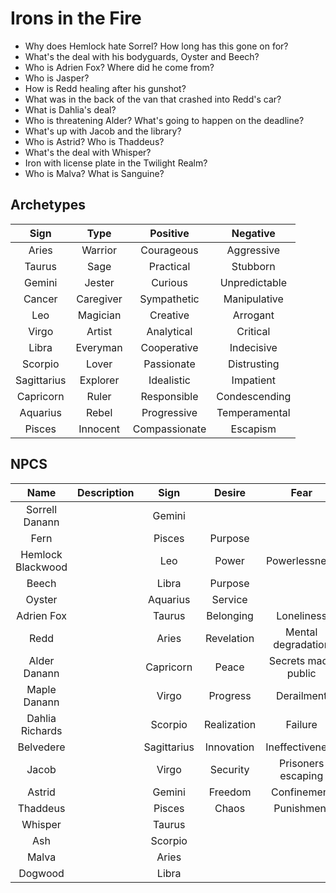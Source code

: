 # Irons in the Fire

- Why does Hemlock hate Sorrel? How long has this gone on for?
- What's the deal with his bodyguards, Oyster and Beech?
- Who is Adrien Fox? Where did he come from?
- Who is Jasper?
- How is Redd healing after his gunshot?
- What was in the back of the van that crashed into Redd's car?
- What is Dahlia's deal?
- Who is threatening Alder? What's going to happen on the deadline?
- What's up with Jacob and the library?
- Who is Astrid? Who is Thaddeus?
- What's the deal with Whisper?
- Iron with license plate in the Twilight Realm?
- Who is Malva? What is Sanguine?

## Archetypes
| Sign | Type | Positive | Negative |
|:---:|:---:|:---:|:---:|
| Aries | Warrior | Courageous | Aggressive |
| Taurus | Sage | Practical | Stubborn |
| Gemini | Jester | Curious | Unpredictable |
| Cancer | Caregiver | Sympathetic | Manipulative |
| Leo | Magician | Creative | Arrogant |
| Virgo | Artist | Analytical | Critical |
| Libra | Everyman | Cooperative | Indecisive |
| Scorpio | Lover | Passionate | Distrusting |
| Sagittarius | Explorer | Idealistic | Impatient |
| Capricorn | Ruler | Responsible | Condescending |
| Aquarius | Rebel | Progressive | Temperamental |
| Pisces | Innocent | Compassionate | Escapism |

## NPCS
| Name | Description | Sign | Desire | Fear |
|:---:|:--- |:---:|:---:|:---:|
| Sorrell Danann |  | Gemini |  |  |
| Fern |  | Pisces | Purpose |  |
| Hemlock Blackwood |  | Leo | Power | Powerlessness |
| Beech |  | Libra | Purpose |  |
| Oyster |  | Aquarius | Service |  |
| Adrien Fox |  | Taurus | Belonging | Loneliness |
| Redd |  | Aries | Revelation | Mental degradation |
| Alder Danann |  | Capricorn | Peace | Secrets made public |
| Maple Danann |  | Virgo | Progress | Derailment |
| Dahlia Richards |  | Scorpio | Realization | Failure |
| Belvedere |  | Sagittarius | Innovation | Ineffectiveness |
| Jacob |  | Virgo | Security | Prisoners escaping |
| Astrid |  | Gemini | Freedom | Confinement |
| Thaddeus |  | Pisces | Chaos | Punishment |
| Whisper |  | Taurus |  |  |
| Ash |  | Scorpio |  |  |
| Malva |  | Aries |  |  |
| Dogwood |  | Libra |  |  |
